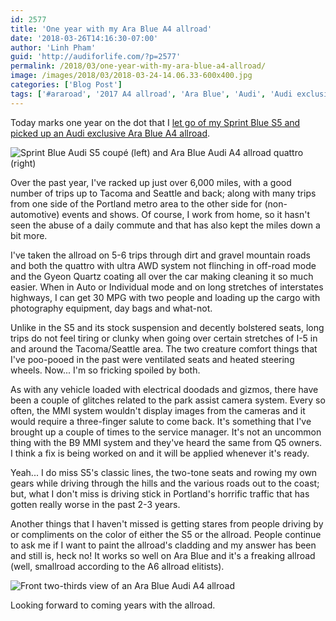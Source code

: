 ```yaml
---
id: 2577
title: 'One year with my Ara Blue A4 allroad'
date: '2018-03-26T14:16:30-07:00'
author: 'Linh Pham'
guid: 'http://audiforlife.com/?p=2577'
permalink: /2018/03/one-year-with-my-ara-blue-a4-allroad/
image: /images/2018/03/2018-03-24-14.06.33-600x400.jpg
categories: ['Blog Post']
tags: ['#araroad', '2017 A4 allroad', 'Ara Blue', 'Audi', 'Audi exclusive']
---
```


Today marks one year on the dot that I [let go of my Sprint Blue S5 and picked up an Audi exclusive Ara Blue A4 allroad](/2017/03/farewell-lovemys5-hello-lovemyallroad/).

![Sprint Blue Audi S5 coupé (left) and Ara Blue Audi A4 allroad quattro (right)](/images/2017/03/DSC_5248_Large.jpg)

Over the past year, I've racked up just over 6,000 miles, with a good number of trips up to Tacoma and Seattle and back; along with many trips from one side of the Portland metro area to the other side for (non-automotive) events and shows. Of course, I work from home, so it hasn't seen the abuse of a daily commute and that has also kept the miles down a bit more.

I've taken the allroad on 5-6 trips through dirt and gravel mountain roads and both the quattro with ultra AWD system not flinching in off-road mode and the Gyeon Quartz coating all over the car making cleaning it so much easier. When in Auto or Individual mode and on long stretches of interstates highways, I can get 30 MPG with two people and loading up the cargo with photography equipment, day bags and what-not.

Unlike in the S5 and its stock suspension and decently bolstered seats, long trips do not feel tiring or clunky when going over certain stretches of I-5 in and around the Tacoma/Seattle area. The two creature comfort things that I've poo-pooed in the past were ventilated seats and heated steering wheels. Now... I'm so fricking spoiled by both.

As with any vehicle loaded with electrical doodads and gizmos, there have been a couple of glitches related to the park assist camera system. Every so often, the MMI system wouldn't display images from the cameras and it would require a three-finger salute to come back. It's something that I've brought up a couple of times to the service manager. It's not an uncommon thing with the B9 MMI system and they've heard the same from Q5 owners. I think a fix is being worked on and it will be applied whenever it's ready.

Yeah... I do miss S5's classic lines, the two-tone seats and rowing my own gears while driving through the hills and the various roads out to the coast; but, what I don't miss is driving stick in Portland's horrific traffic that has gotten really worse in the past 2-3 years.

Another things that I haven't missed is getting stares from people driving by or compliments on the color of either the S5 or the allroad. People continue to ask me if I want to paint the allroad's cladding and my answer has been and still is, heck no! It works so well on Ara Blue and it's a freaking allroad (well, smallroad according to the A6 allroad elitists).

![Front two-thirds view of an Ara Blue Audi A4 allroad](/images/2018/03/2018-03-24-14.06.33.jpg)

Looking forward to coming years with the allroad.
